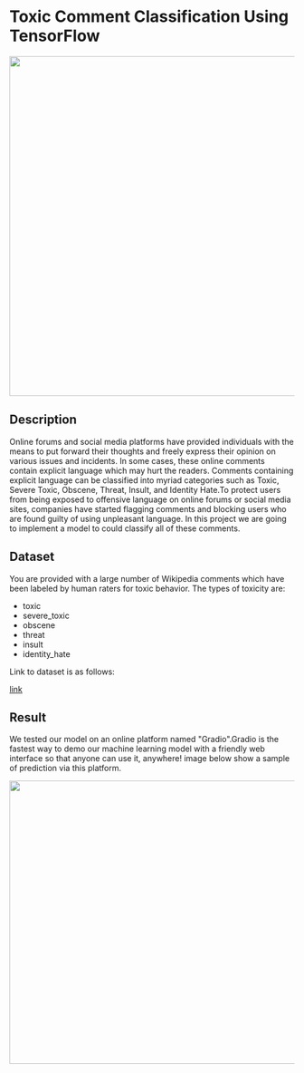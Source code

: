 
# Toxic Comment Classification Using TensorFlow
<p align="center">
<kbd>
   <img align="center" src="https://user-images.githubusercontent.com/54831801/189471570-846ff7c3-9ddf-4c4e-988f-282045872e4c.png" width="600" height="600">
</kbd>
</p>

## Description 
Online forums and social media platforms have provided individuals with the means to put forward their thoughts and freely express their opinion on various issues and incidents. In some cases, these online comments contain explicit language which may hurt the readers. Comments containing explicit language can be classified into myriad categories such as Toxic, Severe Toxic, Obscene, Threat, Insult, and Identity Hate.To protect users from being exposed to offensive language on online forums or social media sites, companies have started flagging comments and blocking users who are found guilty of using unpleasant language. In this project we are going to implement a model to could classify all of these comments.

## Dataset
You are provided with a large number of Wikipedia comments which have been labeled by human raters for toxic behavior. The types of toxicity are:
* toxic
* severe_toxic
* obscene
* threat
* insult
* identity_hate

Link to dataset is as follows:

[link](https://www.kaggle.com/competitions/jigsaw-toxic-comment-classification-challenge/data)

## Result
We tested our model on an online platform named "Gradio".Gradio is the fastest way to demo our machine learning model with a friendly web interface so that anyone can use it, anywhere!
image below show a sample of prediction via this platform.
<p align="center">
<kbd>
   <img align="center" src="https://user-images.githubusercontent.com/54831801/189471562-7b8941ee-727a-4ceb-8a53-378761e8b0dd.png" width="700" height="500">
</kbd>
</p>
